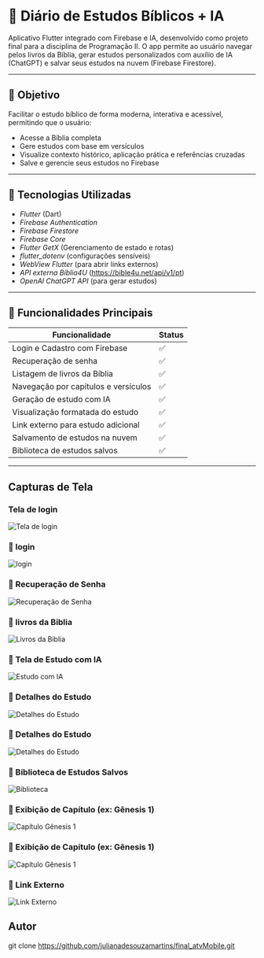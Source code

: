 # 📖 Diário de Estudos Bíblicos + IA

Aplicativo Flutter integrado com Firebase e IA, desenvolvido como projeto final para a disciplina de Programação II. O app permite ao usuário navegar pelos livros da Bíblia, gerar estudos personalizados com auxílio de IA (ChatGPT) e salvar seus estudos na nuvem (Firebase Firestore).

---

## 🎯 Objetivo

Facilitar o estudo bíblico de forma moderna, interativa e acessível, permitindo que o usuário:

- Acesse a Bíblia completa
- Gere estudos com base em versículos
- Visualize contexto histórico, aplicação prática e referências cruzadas
- Salve e gerencie seus estudos no Firebase

---

## 🚀 Tecnologias Utilizadas

- *Flutter* (Dart)
- *Firebase Authentication*
- *Firebase Firestore*
- *Firebase Core*
- *Flutter GetX* (Gerenciamento de estado e rotas)
- *flutter_dotenv* (configurações sensíveis)
- *WebView Flutter* (para abrir links externos)
- *API externa Bíblia4U* (https://bible4u.net/api/v1/pt)
- *OpenAI ChatGPT API* (para gerar estudos)

---

## 📱 Funcionalidades Principais

| Funcionalidade                        | Status  |
|--------------------------------------|---------|
| Login e Cadastro com Firebase        | ✅      |
| Recuperação de senha                 | ✅      |
| Listagem de livros da Bíblia         | ✅      |
| Navegação por capítulos e versículos | ✅      |
| Geração de estudo com IA             | ✅      |
| Visualização formatada do estudo     | ✅      |
| Link externo para estudo adicional   | ✅      |
| Salvamento de estudos na nuvem       | ✅      |
| Biblioteca de estudos salvos         | ✅      |

---


## Capturas de Tela 

###  Tela de login
![Tela de login](assets/image/tela_login.jpeg)

### 🔐 login
![login](assets/image/login.jpeg)

### 🔐 Recuperação de Senha
![Recuperação de Senha](assets/image/recuperar_senha.jpeg)

### 🧾 livros da Biblia
![Livros da Biblia](assets/image/livros_da_biblia.jpeg)


### 📖 Tela de Estudo com IA
![Estudo com IA](assets/image/detalhe_estudo_in.jpeg)


### 🧾 Detalhes do Estudo
![Detalhes do Estudo](assets/image/detalhes_estudo.jpeg)

### 🧾 Detalhes do Estudo
![Detalhes do Estudo](assets/image/detalhes.jpeg)

### 💾 Biblioteca de Estudos Salvos
![Biblioteca](assets/image/biblioteca.jpeg)


### 📘 Exibição de Capítulo (ex: Gênesis 1)
![Capítulo Gênesis 1](assets/image/genesis_1.jpeg)

### 📘 Exibição de Capítulo (ex: Gênesis 1)
![Capítulo Gênesis 1](assets/image/exibe_cap.jpeg)

### 🔗 Link Externo
![Link Externo](assets/image/link_externo.jpeg)


## Autor 

git clone https://github.com/julianadesouzamartins/final_atvMobile.git
